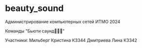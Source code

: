 # beauty_sound
Администрирование компьютерных сетей ИТМО 2024

Команды "Бьюти саунд💅💅💅"

Участники:
Мильберг Кристина К3344
Дмитриева Лина К3342
